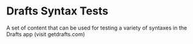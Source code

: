 # Drafts Syntax Tests
A set of content that can be used for testing a variety of syntaxes in the Drafts app (visit getdrafts.com)
